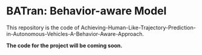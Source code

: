 # BATran: Behavior-aware Model
This repository is the code of Achieving-Human-Like-Trajectory-Prediction-in-Autonomous-Vehicles-A-Behavior-Aware-Approach.

**The code for the project will be coming soon.**
